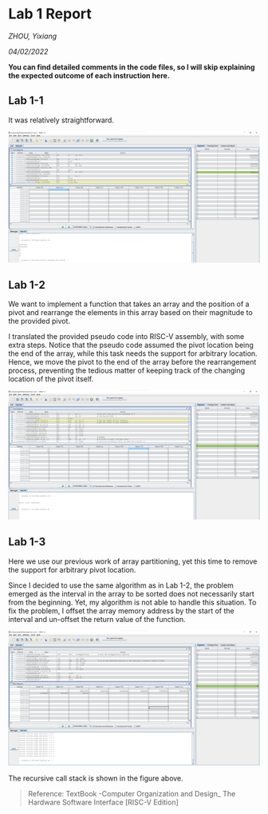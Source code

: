 # Lab 1 Report

*ZHOU, Yixiang*

*04/02/2022*

**You can find detailed comments in the code files, so I will skip explaining the expected outcome of each instruction here.**

## Lab 1-1

It was relatively straightforward.

  ![Lab 1-1 Screenshot](Lab1-1_Screenshot.png)

## Lab 1-2

We want to implement a function that takes an array and the position of a pivot and rearrange the elements in this array based on their magnitude to the provided pivot.

I translated the provided pseudo code into RISC-V assembly, with some extra steps. Notice that the pseudo code assumed the pivot location being the end of the array, while this task needs the support for arbitrary location. Hence, we move the pivot to the end of the array before the rearrangement process, preventing the tedious matter of keeping track of the changing location of the pivot itself.

![Lab 1-2 Screenshot](Lab1-2_Screenshot.png)

## Lab 1-3

Here we use our previous work of array partitioning, yet this time to remove the support for arbitrary pivot location. 

Since I decided to use the same algorithm as in Lab 1-2, the problem emerged as the interval in the array to be sorted does not necessarily start from the beginning. Yet, my algorithm is not able to handle this situation. To fix the problem, I offset the array memory address by the start of the interval and un-offset the return value of the function.

![Lab 1-3 Screenshot](Lab1-3_Screenshot.png)

The recursive call stack is shown in the figure above.

> Reference: TextBook -Computer Organization and Design_ The Hardware Software Interface [RISC-V Edition]